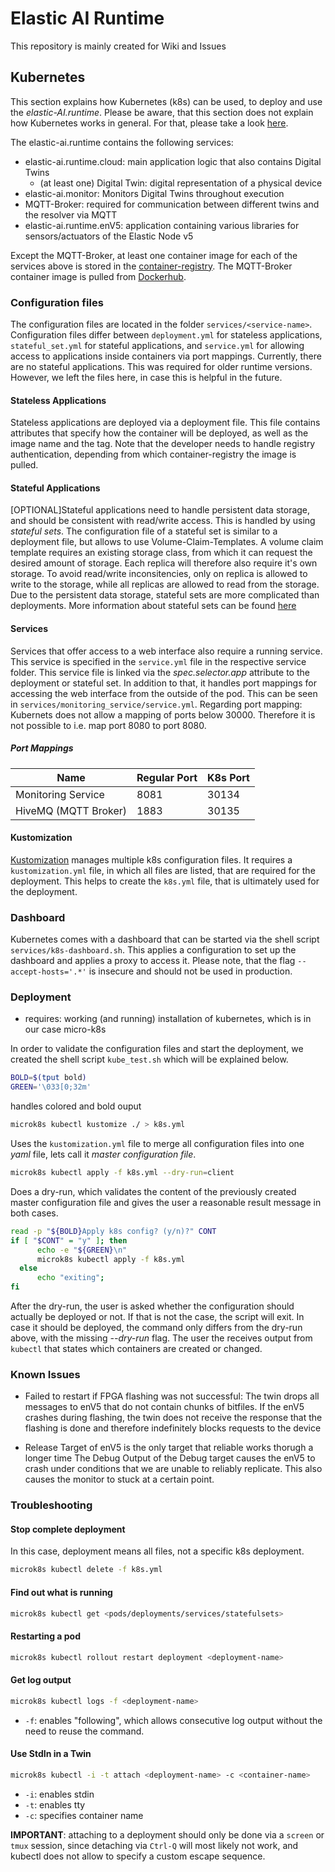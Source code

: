 # Elastic AI Runtime

This repository is mainly created for Wiki and Issues

## Kubernetes

This section explains how Kubernetes (k8s) can be used, to deploy and use the _elastic-AI.runtime_. Please be aware, that this section does not explain how Kubernetes works in general. For that, please take a look [here](https://kubernetes.io/de/docs/concepts/overview/what-is-kubernetes/). 

The elastic-ai.runtime contains the following services:
- elastic-ai.runtime.cloud: main application logic that also contains Digital Twins
  - (at least one) Digital Twin: digital representation of a physical device
- elastic-ai.monitor: Monitors Digital Twins throughout execution
- MQTT-Broker: required for communication between different twins and the resolver via MQTT
- elastic-ai.runtime.enV5: application containing various libraries for sensors/actuators of the Elastic Node v5

Except the MQTT-Broker, at least one container image for each of the services above is stored in the [container-registry](https://github.com/orgs/es-ude/packages?repo_name=elastic-ai.runtime). The MQTT-Broker container image is pulled from [Dockerhub](https://hub.docker.com/r/hivemq/hivemq-ce).

### Configuration files

The configuration files are located in the folder `services/<service-name>`. Configuration files differ between `deployment.yml` for stateless applications, `stateful_set.yml` for stateful applications, and `service.yml` for allowing access to applications inside containers via port mappings. Currently, there are no stateful applications. This was required for older runtime versions. However, we left the files here, in case this is helpful in the future.

#### Stateless Applications

Stateless applications are deployed via a deployment file. This file contains attributes that specify how the container will be deployed, as well as the image name and the tag. Note that the developer needs to handle registry authentication, depending from which container-registry the image is pulled.

#### Stateful Applications

\[OPTIONAL\]Stateful applications need to handle persistent data storage, and should be consistent with read/write access. This is handled by using _stateful sets_. The configuration file of a stateful set is similar to a deployment file, but allows to use Volume-Claim-Templates. A volume claim template requires an existing storage class, from which it can request the desired amount of storage. Each replica will therefore also require it's own storage. To avoid read/write inconsitencies, only on replica is allowed to write to the storage, while all replicas are allowed to read from the storage. Due to the persistent data storage, stateful sets are more complicated than deployments. More information about stateful sets can be found [here](https://kubernetes.io/docs/concepts/workloads/controllers/statefulset/)

#### Services

Services that offer access to a web interface also require a running service. This service is specified in the `service.yml` file in the respective service folder. This service file is linked via the _spec.selector.app_ attribute to the deployment or stateful set. In addition to that, it handles port mappings for accessing the web interface from the outside of the pod. This can be seen in `services/monitoring_service/service.yml`. Regarding port mapping: Kubernets does not allow a mapping of ports below 30000. Therefore it is not possible to i.e. map port 8080 to port 8080.

##### Port Mappings

| Name                 | Regular Port | K8s Port |
|----------------------|--------------|----------|
| Monitoring Service   | 8081         | 30134    |
| HiveMQ (MQTT Broker) | 1883         | 30135    |

#### Kustomization

[Kustomization](https://kubernetes.io/docs/tasks/manage-kubernetes-objects/kustomization/) manages multiple k8s configuration files. It requires a `kustomization.yml` file, in which all files are listed, that are required for the deployment. This helps to create the `k8s.yml` file, that is ultimately used for the deployment.  

### Dashboard

Kubernetes comes with a dashboard that can be started via the shell script `services/k8s-dashboard.sh`. This applies a configuration to set up the dashboard and applies a proxy to access it. Please note, that the flag `--accept-hosts='.*'` is insecure and should not be used in production.

### Deployment

- requires: working (and running) installation of kubernetes, which is in our case micro-k8s

In order to validate the configuration files and start the deployment, we created the shell script `kube_test.sh` which will be explained below.

```bash
BOLD=$(tput bold)
GREEN='\033[0;32m'
```
handles colored and bold ouput

```bash
microk8s kubectl kustomize ./ > k8s.yml
```
Uses the `kustomization.yml` file to merge all configuration files into one _yaml_ file, lets call it _master configuration file_. 

```bash
microk8s kubectl apply -f k8s.yml --dry-run=client
```
Does a dry-run, which validates the content of the previously created master configuration file and gives the user a reasonable result message in both cases.

```bash
read -p "${BOLD}Apply k8s config? (y/n)?" CONT
if [ "$CONT" = "y" ]; then
      echo -e "${GREEN}\n"
      microk8s kubectl apply -f k8s.yml
  else
      echo "exiting";
fi
```
After the dry-run, the user is asked whether the configuration should actually be deployed or not. If that is not the case, the script will exit. In case it should be deployed, the command only differs from the dry-run above, with the missing _--dry-run_ flag. The user the receives output from `kubectl` that states which containers are created or changed.  

### Known Issues

- Failed to restart if FPGA flashing was not successful:
The twin drops all messages to enV5 that do not contain chunks of bitfiles. If the enV5 crashes during flashing, the twin does not receive the response that the flashing is done and therefore indefinitely blocks requests to the device


- Release Target of enV5 is the only target that reliable works thorugh a longer time
The Debug Output of the Debug target causes the enV5 to crash under conditions that we are unable to reliably replicate. This also causes the monitor to stuck at a certain point.


### Troubleshooting

#### Stop complete deployment

In this case, deployment means all files, not a specific k8s deployment.
```bash
microk8s kubectl delete -f k8s.yml
```

#### Find out what is running

```bash
microk8s kubectl get <pods/deployments/services/statefulsets>
```

#### Restarting a pod

```bash
microk8s kubectl rollout restart deployment <deployment-name>
```

#### Get log output

```bash
microk8s kubectl logs -f <deployment-name>
```
- `-f`: enables "following", which allows consecutive log output without the need to reuse the command.

#### Use StdIn in a Twin

```bash
microk8s kubectl -i -t attach <deployment-name> -c <container-name>
```
- `-i`: enables stdin
- `-t`: enables tty
- `-c`: specifies container name

**IMPORTANT**: attaching to a deployment should only be done via a `screen` or `tmux` session, since detaching via `Ctrl-Q` will most likely not work, and kubectl does not allow to specify a custom escape sequence.